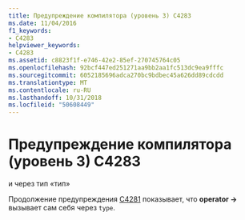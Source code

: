 ```yaml
---
title: Предупреждение компилятора (уровень 3) C4283
ms.date: 11/04/2016
f1_keywords:
- C4283
helpviewer_keywords:
- C4283
ms.assetid: c8823f1f-e746-42e2-85ef-270745764c05
ms.openlocfilehash: 92bcf447ed251271aa9bb2aa1fc513dc9ea9fffc
ms.sourcegitcommit: 6052185696adca270bc9bdbec45a626dd89cdcdd
ms.translationtype: MT
ms.contentlocale: ru-RU
ms.lasthandoff: 10/31/2018
ms.locfileid: "50608449"
---
```

# <a name="compiler-warning-level-3-c4283"></a>Предупреждение компилятора (уровень 3) C4283

и через тип «тип»

Продолжение предупреждения [C4281](../../error-messages/compiler-warnings/compiler-warning-level-3-c4281.md) показывает, что **operator ->** вызывает сам себя через `type`.